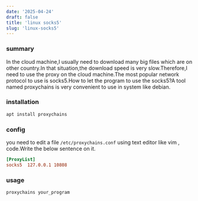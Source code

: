 ```yaml
---
date: '2025-04-24'
draft: false
title: 'linux socks5'
slug: 'linux-socks5'
---
```

### summary
In the cloud machine,I usually need to download many big files which are on other country.In that situation,the download speed is very slow.Therefore,I need to use the proxy on the cloud machine.The most popular network protocol to use is socks5.How to let the program to use the socks5?A tool named proxychains is very convenient to use in system like debian.
### installation
```bash
apt install proxychains
```
### config
you need to edit a file `/etc/proxychains.conf` using text editor like vim , code.Write the below sentence on it.
```conf
[ProxyList]
socks5  127.0.0.1 10808
```
### usage
```bash
proxychains your_program
```